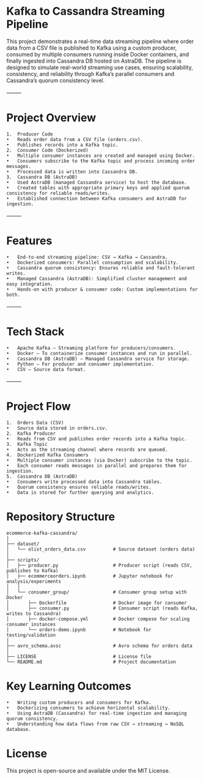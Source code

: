 # **Kafka to Cassandra Streaming Pipeline**

This project demonstrates a real-time data streaming pipeline where order data from a CSV file is published to Kafka using a custom producer, consumed by multiple consumers running inside Docker containers, and finally ingested into Cassandra DB hosted on AstraDB.
The pipeline is designed to simulate real-world streaming use cases, ensuring scalability, consistency, and reliability through Kafka’s parallel consumers and Cassandra’s quorum consistency level.

⸻

# **Project Overview**
	1.	Producer Code
	•	Reads order data from a CSV file (orders.csv).
	•	Publishes records into a Kafka topic.
	2.	Consumer Code (Dockerized)
	•	Multiple consumer instances are created and managed using Docker.
	•	Consumers subscribe to the Kafka topic and process incoming order messages.
	•	Processed data is written into Cassandra DB.
	3.	Cassandra DB (AstraDB)
	•	Used AstraDB (managed Cassandra service) to host the database.
	•	Created tables with appropriate primary keys and applied quorum consistency for reliable reads/writes.
	•	Established connection between Kafka consumers and AstraDB for ingestion.

⸻

# **Features**
	•	End-to-end streaming pipeline: CSV → Kafka → Cassandra.
	•	Dockerized consumers: Parallel consumption and scalability.
	•	Cassandra quorum consistency: Ensures reliable and fault-tolerant writes.
	•	Managed Cassandra (AstraDB): Simplified cluster management and easy integration.
	•	Hands-on with producer & consumer code: Custom implementations for both.

⸻

# **Tech Stack**
	•	Apache Kafka – Streaming platform for producers/consumers.
	•	Docker – To containerize consumer instances and run in parallel.
	•	Cassandra DB (AstraDB) – Managed Cassandra service for storage.
	•	Python – For producer and consumer implementation.
	•	CSV – Source data format.

⸻

# **Project Flow**
	1.	Orders Data (CSV)
	•	Source data stored in orders.csv.
	2.	Kafka Producer
	•	Reads from CSV and publishes order records into a Kafka topic.
	3.	Kafka Topic
	•	Acts as the streaming channel where records are queued.
	4.	Dockerized Kafka Consumers
	•	Multiple consumer instances (via Docker) subscribe to the topic.
	•	Each consumer reads messages in parallel and prepares them for ingestion.
	5.	Cassandra DB (AstraDB)
	•	Consumers write processed data into Cassandra tables.
	•	Quorum consistency ensures reliable reads/writes.
	•	Data is stored for further querying and analytics.

# **Repository Structure**
```
ecommerce-kafka-cassandra/
│
├── dataset/
│   └── olist_orders_data.csv          # Source dataset (orders data)
│
├── scripts/
│   ├── producer.py                    # Producer script (reads CSV, publishes to Kafka)
│   ├── ecommerceorders.ipynb          # Jupyter notebook for analysis/experiments
│   │
│   └── consumer_group/                # Consumer group setup with Docker
│       ├── Dockerfile                 # Docker image for consumer
│       ├── consumer.py                # Consumer script (reads Kafka, writes to Cassandra)
│       ├── docker-compose.yml         # Docker compose for scaling consumer instances
│       └── orders-demo.ipynb          # Notebook for testing/validation
│
├── avro_schema.avsc                   # Avro schema for orders data
│
├── LICENSE                            # License file
└── README.md                          # Project documentation
```


# **Key Learning Outcomes**
	•	Writing custom producers and consumers for Kafka.
	•	Dockerizing consumers to achieve horizontal scalability.
	•	Using AstraDB (Cassandra) for real-time ingestion and managing quorum consistency.
	•	Understanding how data flows from raw CSV → streaming → NoSQL database.

 # **License**

This project is open-source and available under the MIT License.
